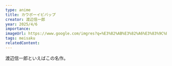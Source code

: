 ```yaml
---
type: anime
title: カウボーイビバップ
creator: 渡辺信一郎
year: 2025/4/6
importance: 
imageUrl: https://www.google.com/imgres?q=%E3%82%AB%E3%82%A6%E3%83%9C%E3%83%BC%E3%82%A4%E3%83%93%E3%83%90%E3%83%83%E3%83%97&imgurl=http%3A%2F%2Fimg.sunrise-inc.co.jp%2Fimages%2Fdatacard%2F41_main.jpg&imgrefurl=https%3A%2F%2Fwww.sunrise-inc.co.jp%2Fwork%2Fdetail.php%3Fcid%3D41&docid=tL43kjb65dZRAM&tbnid=t7RZ9Hl9uHsuRM&vet=12ahUKEwi9tOOuv66OAxWAcPUHHfAFOMoQM3oECB4QAA..i&w=1200&h=1823&hcb=2&ved=2ahUKEwi9tOOuv66OAxWAcPUHHfAFOMoQM3oECB4QAA
tags: meisaku
relatedContent:
---
```


渡辺信一郎といえばこの名作。
